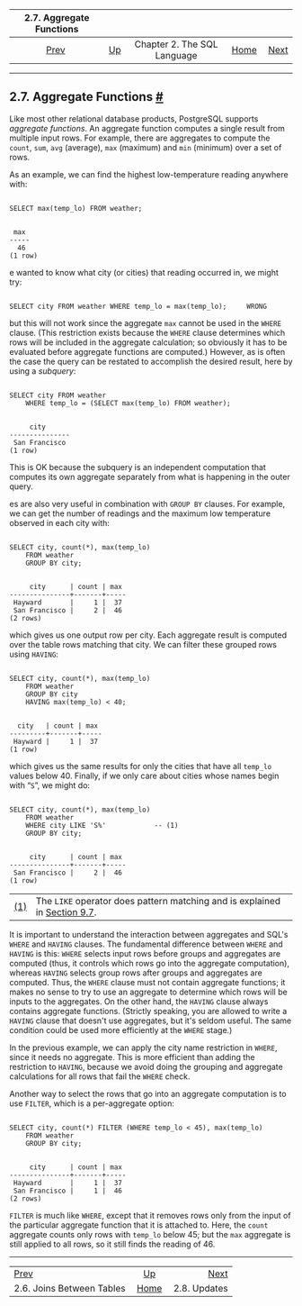 

|                 2.7. Aggregate Functions                |                                                       |                             |                                                       |                                              |
| :-----------------------------------------------------: | :---------------------------------------------------- | :-------------------------: | ----------------------------------------------------: | -------------------------------------------: |
| [Prev](tutorial-join.html "2.6. Joins Between Tables")  | [Up](tutorial-sql.html "Chapter 2. The SQL Language") | Chapter 2. The SQL Language | [Home](index.html "PostgreSQL 17devel Documentation") |  [Next](tutorial-update.html "2.8. Updates") |

***

## 2.7. Aggregate Functions [#](#TUTORIAL-AGG)

Like most other relational database products, PostgreSQL supports *aggregate functions*. An aggregate function computes a single result from multiple input rows. For example, there are aggregates to compute the `count`, `sum`, `avg` (average), `max` (maximum) and `min` (minimum) over a set of rows.

As an example, we can find the highest low-temperature reading anywhere with:

```

SELECT max(temp_lo) FROM weather;
```

```

 max
-----
  46
(1 row)
```

e wanted to know what city (or cities) that reading occurred in, we might try:

```

SELECT city FROM weather WHERE temp_lo = max(temp_lo);     WRONG
```

but this will not work since the aggregate `max` cannot be used in the `WHERE` clause. (This restriction exists because the `WHERE` clause determines which rows will be included in the aggregate calculation; so obviously it has to be evaluated before aggregate functions are computed.) However, as is often the case the query can be restated to accomplish the desired result, here by using a *subquery*:

```

SELECT city FROM weather
    WHERE temp_lo = (SELECT max(temp_lo) FROM weather);
```

```

     city
---------------
 San Francisco
(1 row)
```

This is OK because the subquery is an independent computation that computes its own aggregate separately from what is happening in the outer query.

es are also very useful in combination with `GROUP BY` clauses. For example, we can get the number of readings and the maximum low temperature observed in each city with:

```

SELECT city, count(*), max(temp_lo)
    FROM weather
    GROUP BY city;
```

```

     city      | count | max
---------------+-------+-----
 Hayward       |     1 |  37
 San Francisco |     2 |  46
(2 rows)
```

which gives us one output row per city. Each aggregate result is computed over the table rows matching that city. We can filter these grouped rows using `HAVING`:

```

SELECT city, count(*), max(temp_lo)
    FROM weather
    GROUP BY city
    HAVING max(temp_lo) < 40;
```

```

  city   | count | max
---------+-------+-----
 Hayward |     1 |  37
(1 row)
```

which gives us the same results for only the cities that have all `temp_lo` values below 40. Finally, if we only care about cities whose names begin with “`S`”, we might do:

```

SELECT city, count(*), max(temp_lo)
    FROM weather
    WHERE city LIKE 'S%'            -- (1)
    GROUP BY city;
```

```

     city      | count | max
---------------+-------+-----
 San Francisco |     2 |  46
(1 row)
```

|                              |                                                                                                                               |
| :--------------------------- | :---------------------------------------------------------------------------------------------------------------------------- |
| [(1)](#co.tutorial-agg-like) | The `LIKE` operator does pattern matching and is explained in [Section 9.7](functions-matching.html "9.7. Pattern Matching"). |

It is important to understand the interaction between aggregates and SQL's `WHERE` and `HAVING` clauses. The fundamental difference between `WHERE` and `HAVING` is this: `WHERE` selects input rows before groups and aggregates are computed (thus, it controls which rows go into the aggregate computation), whereas `HAVING` selects group rows after groups and aggregates are computed. Thus, the `WHERE` clause must not contain aggregate functions; it makes no sense to try to use an aggregate to determine which rows will be inputs to the aggregates. On the other hand, the `HAVING` clause always contains aggregate functions. (Strictly speaking, you are allowed to write a `HAVING` clause that doesn't use aggregates, but it's seldom useful. The same condition could be used more efficiently at the `WHERE` stage.)

In the previous example, we can apply the city name restriction in `WHERE`, since it needs no aggregate. This is more efficient than adding the restriction to `HAVING`, because we avoid doing the grouping and aggregate calculations for all rows that fail the `WHERE` check.

Another way to select the rows that go into an aggregate computation is to use `FILTER`, which is a per-aggregate option:

```

SELECT city, count(*) FILTER (WHERE temp_lo < 45), max(temp_lo)
    FROM weather
    GROUP BY city;
```

```

     city      | count | max
---------------+-------+-----
 Hayward       |     1 |  37
 San Francisco |     1 |  46
(2 rows)
```

`FILTER` is much like `WHERE`, except that it removes rows only from the input of the particular aggregate function that it is attached to. Here, the `count` aggregate counts only rows with `temp_lo` below 45; but the `max` aggregate is still applied to all rows, so it still finds the reading of 46.

***

|                                                         |                                                       |                                              |
| :------------------------------------------------------ | :---------------------------------------------------: | -------------------------------------------: |
| [Prev](tutorial-join.html "2.6. Joins Between Tables")  | [Up](tutorial-sql.html "Chapter 2. The SQL Language") |  [Next](tutorial-update.html "2.8. Updates") |
| 2.6. Joins Between Tables                               | [Home](index.html "PostgreSQL 17devel Documentation") |                                 2.8. Updates |
